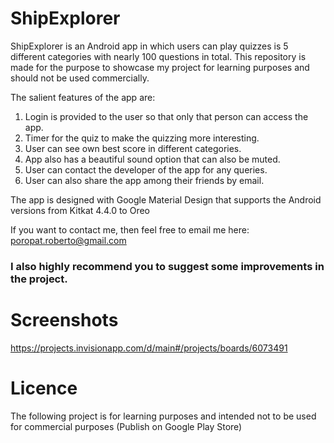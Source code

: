 # ShipExplorer
ShipExplorer is an Android app in which users can play quizzes is 5 different categories with nearly 100 questions in total.
This repository is made for the purpose to showcase my project for learning purposes and should not be used commercially.

The salient features of the app are:
   1. Login is provided to the user so that only that person can access the app.
   2. Timer for the quiz to make the quizzing more interesting.
   3. User can see own best score in different categories.
   4. App also has a beautiful sound option that can also be muted.
   5. User can contact the developer of the app for any queries.
   6. User can also share the app among their friends by email.
   
The app is designed with Google Material Design that supports the Android versions from Kitkat 4.4.0 to Oreo 

If you want to contact me, then feel free to email me here: poropat.roberto@gmail.com

### **I also highly recommend you to suggest some improvements in the project.**

# Screenshots

https://projects.invisionapp.com/d/main#/projects/boards/6073491

# Licence
The following project is for learning purposes and intended not to be used for commercial purposes (Publish on Google Play Store)
